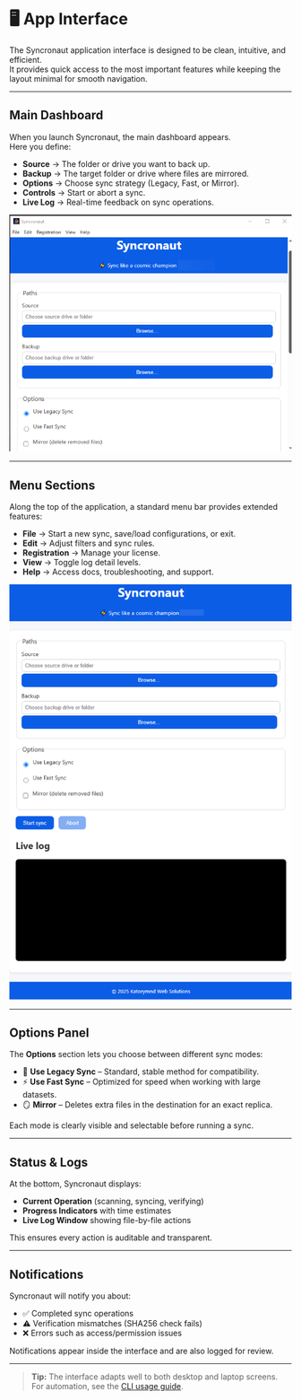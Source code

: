 # 🖥️ App Interface

The Syncronaut application interface is designed to be clean, intuitive, and efficient.  
It provides quick access to the most important features while keeping the layout minimal for smooth navigation.

---

## Main Dashboard

When you launch Syncronaut, the main dashboard appears.  
Here you define:

- **Source** → The folder or drive you want to back up.  
- **Backup** → The target folder or drive where files are mirrored.  
- **Options** → Choose sync strategy (Legacy, Fast, or Mirror).  
- **Controls** → Start or abort a sync.  
- **Live Log** → Real-time feedback on sync operations.

![Syncronaut Main Dashboard](images/dashboard.png)

---

## Menu Sections

Along the top of the application, a standard menu bar provides extended features:

- **File** → Start a new sync, save/load configurations, or exit.  
- **Edit** → Adjust filters and sync rules.  
- **Registration** → Manage your license.  
- **View** → Toggle log detail levels.  
- **Help** → Access docs, troubleshooting, and support.  

![Syncronaut Menu Bar](images/menu-bar.png)

---

## Options Panel

The **Options** section lets you choose between different sync modes:

- 🔹 **Use Legacy Sync** – Standard, stable method for compatibility.  
- ⚡ **Use Fast Sync** – Optimized for speed when working with large datasets.  
- 🪞 **Mirror** – Deletes extra files in the destination for an exact replica.  

Each mode is clearly visible and selectable before running a sync.

---

## Status & Logs

At the bottom, Syncronaut displays:

- **Current Operation** (scanning, syncing, verifying)  
- **Progress Indicators** with time estimates  
- **Live Log Window** showing file-by-file actions  

This ensures every action is auditable and transparent.

---

## Notifications

Syncronaut will notify you about:

- ✅ Completed sync operations  
- ⚠️ Verification mismatches (SHA256 check fails)  
- ❌ Errors such as access/permission issues  

Notifications appear inside the interface and are also logged for review.

---

> **Tip:** The interface adapts well to both desktop and laptop screens.  
For automation, see the [CLI usage guide](usage.md).
